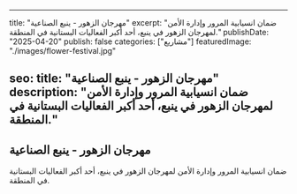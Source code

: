 
---
title: "مهرجان الزهور - ينبع الصناعية"
excerpt: "ضمان انسيابية المرور وإدارة الأمن لمهرجان الزهور في ينبع، أحد أكبر الفعاليات البستانية في المنطقة."
publishDate: "2025-04-20"
publish: false
categories: ["مشاريع"]
featuredImage: "./images/flower-festival.jpg"

seo:
  title: "مهرجان الزهور - ينبع الصناعية"
  description: "ضمان انسيابية المرور وإدارة الأمن لمهرجان الزهور في ينبع، أحد أكبر الفعاليات البستانية في المنطقة."
---

## مهرجان الزهور - ينبع الصناعية
ضمان انسيابية المرور وإدارة الأمن لمهرجان الزهور في ينبع، أحد أكبر الفعاليات البستانية في المنطقة.
